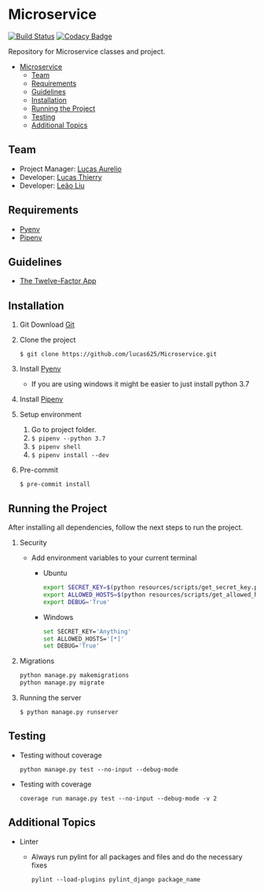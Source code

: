 # Microservice

[![Build Status](https://travis-ci.org/lucas625/Microservice.svg?branch=master)](https://travis-ci.org/lucas625/microservice) [![Codacy Badge](https://api.codacy.com/project/badge/Grade/53eee9a1269941b5a21649919974e7bb)](https://www.codacy.com/manual/lucas625/Microservice?utm_source=github.com&amp;utm_medium=referral&amp;utm_content=lucas625/Microservice&amp;utm_campaign=Badge_Grade)

Repository for Microservice classes and project.

- [Microservice](#microservice)
  - [Team](#team)
  - [Requirements](#requirements)
  - [Guidelines](#guidelines)
  - [Installation](#installation)
  - [Running the Project](#running-the-project)
  - [Testing](#testing)
  - [Additional Topics](#additional-topics)

## Team

- Project Manager: [Lucas Aurelio](https://github.com/lucas625)
- Developer: [Lucas Thierry](https://github.com/LucasThierry)
- Developer: [Leão Liu](https://github.com/lionliu)

## Requirements

- [Pyenv](https://github.com/pyenv/pyenv)
- [Pipenv](https://github.com/pypa/pipenv)

## Guidelines

- [The Twelve-Factor App](https://12factor.net/)

## Installation

1. Git
    Download [Git](https://git-scm.com/download/win)

2. Clone the project

    ```$ git clone https://github.com/lucas625/Microservice.git```

3. Install [Pyenv](https://github.com/pyenv/pyenv)
   - If you are using windows it might be easier to just install python 3.7

4. Install [Pipenv](https://github.com/pyenv/pyenv)

5. Setup environment

    1. Go to project folder.
    2. ```$ pipenv --python 3.7```
    3. ```$ pipenv shell```
    4. ```$ pipenv install --dev```

6. Pre-commit

    ```$ pre-commit install```

## Running the Project

After installing all dependencies, follow the next steps to run the project.

1. Security

   - Add environment variables to your current terminal
        - Ubuntu

            ```sh
            export SECRET_KEY=$(python resources/scripts/get_secret_key.py)
            export ALLOWED_HOSTS=$(python resources/scripts/get_allowed_hosts.py)
            export DEBUG='True'
            ```

        - Windows

            ```sh
            set SECRET_KEY='Anything'
            set ALLOWED_HOSTS='[*]'
            set DEBUG='True'
            ```

2. Migrations

    ```sh
    python manage.py makemigrations
    python manage.py migrate
    ```

3. Running the server

    ```$ python manage.py runserver```

## Testing

- Testing without coverage

    ```python manage.py test --no-input --debug-mode```

- Testing with coverage

    ```coverage run manage.py test --no-input --debug-mode -v 2```

## Additional Topics

- Linter
  - Always run pylint for all packages and files and do the necessary fixes

    ```pylint --load-plugins pylint_django package_name```
